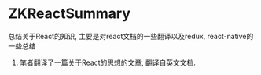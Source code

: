 # ZKReactSummary
总结关于React的知识, 主要是对react文档的一些翻译以及redux, react-native的一些总结

1. 笔者翻译了一篇关于[React的思想](translation/README.md)的文章, 翻译自英文文档.